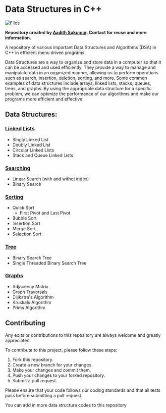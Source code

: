 # Data Structures in C++

<a href="https://github.com/aadi1011/CPP-Data-Structures"><img alt="Files" src="https://img.shields.io/badge/Files-22-blue"></a>

<b>Repository created by <a href="https://www.github.com/aadi1011">Aadith Sukumar</a>. Contact for reuse and more information.</b>

   

A repository of various important Data Structures and Algorithms (DSA) in C++ in efficient menu driven programs. 

Data Structures are a way to organize and store data in a computer so that it can be accessed and used efficiently. They provide a way to manage and manipulate data in an organized manner, allowing us to perform operations such as search, insertion, deletion, sorting, and more. Some common examples of data structures include arrays, linked lists, stacks, queues, trees, and graphs. By using the appropriate data structure for a specific problem, we can optimize the performance of our algorithms and make our programs more efficient and effective.  
 

## Data Structures:
### [Linked Lists](https://github.com/aadi1011/CPP-Data-Structures/tree/main/Linked%20Lists)
  - Singly Linked List
  - Doubly Linked List
  - Circular Linked Lists  
  - Stack and Queue Linked Lists

### [Searching](https://github.com/aadi1011/CPP-Data-Structures/tree/main/Searching)
  - Linear Search (with and withot index)
  - Binary Search
  
### [Sorting](https://github.com/aadi1011/CPP-Data-Structures/tree/main/Sorting)
  - Quick Sort
    - First Pivot and Last Pivot
  - Bubble Sort
  - Insertion Sort
  - Merge Sort
  - Selection Sort

### [Tree](https://github.com/aadi1011/CPP-Data-Structures/tree/main/Tree)
  - Binary Search Tree
  - Single Threaded Binary Search Tree
  
### [Graphs](https://github.com/aadi1011/CPP-Data-Structures/tree/main/Graphs)
  - Adjacency Matrix
  - Graph Traversals
  - Dijikstra's Algorithm
  - Kruskals Algorithm
  - Prims Algorithm

## Contributing

Any edits or contributions to this repository are always welcome and greatly appreciated. 

To contribute to this project, please follow these steps:
1. Fork this repository.
2. Create a new branch for your changes.
3. Make your changes and commit them.
4. Push your changes to your forked repository.
5. Submit a pull request.

Please ensure that your code follows our coding standards and that all tests pass before submitting a pull request. 

You can add in more data structure codes to this repository
